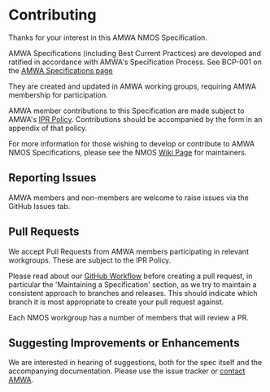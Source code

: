 # Contributing

Thanks for your interest in this AMWA NMOS Specification.

AMWA Specifications (including Best Current Practices) are developed and ratified in accordance with
AMWA's Specification Process. See BCP-001 on the [AMWA Specifications page](https://www.amwa.tv/specifications)

They are created and updated in AMWA working groups, requiring AMWA membership for participation.

AMWA member contributions to this Specification are made subject to AMWA's [IPR Policy](https://www.amwa.tv/about/policies/AMWA_IPR_Policy_V3.0.pdf).
Contributions should be accompanied by the form in an appendix of that policy.

For more information for those wishing to develop or contribute to AMWA NMOS Specifications,
please see the NMOS [Wiki Page](https://github.com/amwa-tv/nmos/wiki/Maintainers) for maintainers.

## Reporting Issues

AMWA members and non-members are welcome to raise issues via the GitHub Issues tab.

## Pull Requests

We accept Pull Requests from AMWA members participating in relevant workgroups. These are subject to the IPR Policy.

Please read about our [GitHub Workflow](https://github.com/amwa-tv/nmos/wiki/GitHub-Workflow) before creating a pull request,
in particular the 'Maintaining a Specification' section, as we try to maintain a consistent approach to branches and releases.
This should indicate which branch it is most appropriate to create your pull request against.

Each NMOS workgroup has a number of members that will review a PR.

## Suggesting Improvements or Enhancements

We are interested in hearing of suggestions, both for the spec itself and the accompanying documentation.
Please use the issue tracker or [contact AMWA](https://www.amwa.tv/contact).

